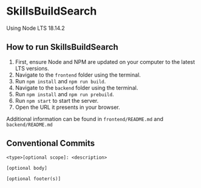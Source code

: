 # SkillsBuildSearch

Using Node LTS 18.14.2

## How to run SkillsBuildSearch

1. First, ensure Node and NPM are updated on your computer to the latest LTS versions.
2. Navigate to the `frontend` folder using the terminal.
3. Run `npm install` and `npm run build`.
4. Navigate to the `backend` folder using the terminal.
5. Run `npm install` and `npm run prebuild`.
6. Run `npm start` to start the server.
5. Open the URL it presents in your browser.

Additional information can be found in `frontend/README.md` and `backend/README.md`

## Conventional Commits
```
<type>[optional scope]: <description>

[optional body]

[optional footer(s)]
```
